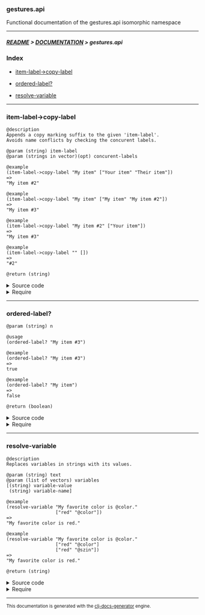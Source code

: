 
### gestures.api

Functional documentation of the gestures.api isomorphic namespace

---

##### [README](../../../README.md) > [DOCUMENTATION](../../COVER.md) > gestures.api

### Index

- [item-label->copy-label](#item-label-copy-label)

- [ordered-label?](#ordered-label)

- [resolve-variable](#resolve-variable)

---

### item-label->copy-label

```
@description
Appends a copy marking suffix to the given 'item-label'.
Avoids name conflicts by checking the concurent labels.
```

```
@param (string) item-label
@param (strings in vector)(opt) concurent-labels
```

```
@example
(item-label->copy-label "My item" ["Your item" "Their item"])
=>
"My item #2"
```

```
@example
(item-label->copy-label "My item" ["My item" "My item #2"])
=>
"My item #3"
```

```
@example
(item-label->copy-label "My item #2" ["Your item"])
=>
"My item #3"
```

```
@example
(item-label->copy-label "" [])
=>
"#2"
```

```
@return (string)
```

<details>
<summary>Source code</summary>

```
(defn item-label->copy-label
  ([item-label]
   (item-label->copy-label item-label []))

  ([item-label concurent-labels]
   (letfn [(test-f [n] (not (vector/contains-item? concurent-labels n)))
           (f      [n] (if (type/ordered-label? n)
                           (let [copy-dex      (string/after-last-occurence  n "#" {:return? false})
                                 label-base    (string/before-last-occurence n "#" {:return? true})
                                 next-copy-dex (mixed/update-whole-number copy-dex inc)]
                                (str label-base "#" next-copy-dex))
                           (if (string/nonblank? n)
                               (str n " #2")
                               (str    "#2"))))]
          (do-while f item-label test-f))))
```

</details>

<details>
<summary>Require</summary>

```
(ns my-namespace (:require [gestures.api :refer [item-label->copy-label]]))

(gestures.api/item-label->copy-label ...)
(item-label->copy-label              ...)
```

</details>

---

### ordered-label?

```
@param (string) n
```

```
@usage
(ordered-label? "My item #3")
```

```
@example
(ordered-label? "My item #3")
=>
true
```

```
@example
(ordered-label? "My item")
=>
false
```

```
@return (boolean)
```

<details>
<summary>Source code</summary>

```
(defn ordered-label?
  [n]
  (re-match? n #".*\#\d$"))
```

</details>

<details>
<summary>Require</summary>

```
(ns my-namespace (:require [gestures.api :refer [ordered-label?]]))

(gestures.api/ordered-label? ...)
(ordered-label?              ...)
```

</details>

---

### resolve-variable

```
@description
Replaces variables in strings with its values.
```

```
@param (string) text
@param (list of vectors) variables
[(string) variable-value
 (string) variable-name]
```

```
@example
(resolve-variable "My favorite color is @color."
                  ["red" "@color"])
=>
"My favorite color is red."
```

```
@example
(resolve-variable "My favorite color is @color."
                  ["red" "@color"]
                  ["red" "@szin"])
=>
"My favorite color is red."
```

```
@return (string)
```

<details>
<summary>Source code</summary>

```
(defn resolve-variable
  [text & [variables]]
  (letfn [(f [result [variable-value variable-name]]
             (cond (nil?             variable-value) (->                  result)
                   (number?          variable-value) (string/replace-part result variable-name variable-value)
                   (string/nonblank? variable-value) (string/replace-part result variable-name variable-value)
                   :return result))]
         (reduce f text variables)))
```

</details>

<details>
<summary>Require</summary>

```
(ns my-namespace (:require [gestures.api :refer [resolve-variable]]))

(gestures.api/resolve-variable ...)
(resolve-variable              ...)
```

</details>

---

<sub>This documentation is generated with the [clj-docs-generator](https://github.com/bithandshake/clj-docs-generator) engine.</sub>

